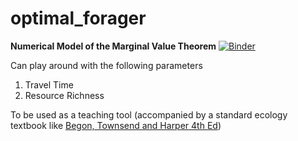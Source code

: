 # optimal_forager
__Numerical Model of the Marginal Value Theorem__
[![Binder](https://mybinder.org/badge_logo.svg)](https://mybinder.org/v2/gh/shivChitinous/optimal_forager/master)

Can play around with the following parameters
1. Travel Time
2. Resource Richness

To be used as a teaching tool (accompanied by a standard ecology textbook like [Begon, Townsend and Harper 4th Ed](https://www.wiley.com/en-us/Ecology%3A+From+Individuals+to+Ecosystems%2C+4th+Edition-p-9781405111171))
